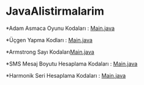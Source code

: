 # JavaAlistirmalarim
*Adam Asmaca Oyunu Kodaları : [Main.java](https://github.com/enesaks/JavaAlistirmalarim/blob/main/AdamAsmacaOyunu/src/Main.java)

*Üçgen Yapma Kodları : [Main.java](https://github.com/enesaks/JavaAlistirmalarim/blob/main/UcgenYapma/src/Main.java)

*Armstrong Sayı Kodaları[Main.java](https://github.com/enesaks/JavaAlistirmalarim/blob/main/ArmstrongSayi/src/Main.java)

*SMS Mesaj Boyutu Hesaplama Kodaları : [Main.java](https://github.com/enesaks/JavaAlistirmalarim/blob/main/SMSMesajBoyuHesaplama/src/Main.java)

*Harmonik Seri Hesaplama Kodaları : [Main.java](https://github.com/enesaks/JavaAlistirmalarim/blob/main/HarmonikSeriHesaplama/src/Main.java)

